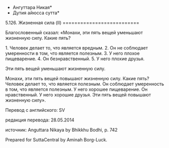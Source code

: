 * Ангуттара Никая*
* Дутия айюсса сутта*

5\.126\. Жизненная сила \(II\)
\=\=\=\=\=\=\=\=\=\=\=\=\=\=\=\=\=\=\=\=\=\=\=\=\=\=

Благословенный сказал: «Монахи, эти пять вещей уменьшают жизненную силу\. Какие пять?

1\. Человек делает то, что является вредным\.
2\. Он не соблюдает умеренности в том, что является полезным\.
3\. У него плохое пищеварение\.
4\. Он безнравственный\.
5\. У него плохие друзья\.

Эти пять вещей уменьшают жизненную силу\.

Монахи, эти пять вещей повышают жизненную силу\. Какие пять? Человек делает то, что является полезным\. Он соблюдает умеренность в том, что является полезным\. У него хорошее пищеварение\. Он нравственный\. У него хорошие друзья\. Эти пять вещей повышают жизненную силу»\.

Перевод с английского: SV

редакция перевода: 28\.05\.2014

источник: Anguttara Nikaya by Bhikkhu Bodhi, p\. 742

Prepared for SuttaCentral by Aminah Borg\-Luck\.